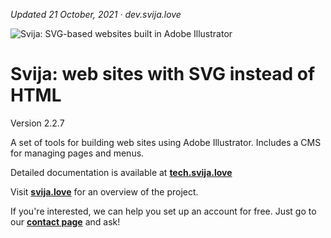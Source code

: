 [logo]: http://files.svija.love/github/readme-logo.png "Svija: SVG-based websites built in Adobe Illustrator"

*Updated 21 October, 2021 · dev.svija.love*

![Svija: SVG-based websites built in Adobe Illustrator][logo]

# Svija: web sites with SVG instead of HTML

Version 2.2.7

A set of tools for building web sites using Adobe Illustrator.
Includes a CMS for managing pages and menus.

Detailed documentation is available at **[tech.svija.love][1]**

Visit **[svija.love][2]** for an overview of the project.

If you're interested, we can help you set up an account for free.
Just go to our **[contact page][3]** and ask!

[1]: https://tech.svija.love "Visit the documentation site"
[2]: https://svija.love "Visit the main site"
[3]: https://svija.love/en/contact "Contact us"
